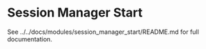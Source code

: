 # Session Manager Start

See ../../docs/modules/session_manager_start/README.md for full documentation.
